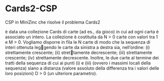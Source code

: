 # Cards2-CSP
CSP in MiniZinc che risolve il problema Cards2

è data una collezione Cards di carte (ad
es., da gioco) in cui ad ogni carta è associato un intero. La collezione è costituita da
N > 0 carte con valori tra 1 e M > 0.
Vogliamo disporre in fila le N carte di modo che la sequenza di interi ottenuta leggendo le carte da sinistra a destra sia, nell’ordine: (i) strettamente crescente; (ii) strettamente decrescente; (iii) strettamente crescente; (iv) strettamente decrescente.
Inoltre, le due carte al termine dei tratti della sequenza di cui ai punti (i) e (iii)
(ovvero i massimi locali della sequenza) siano a distanza (valore assoluto della differenza
tra i valori delle loro posizioni) D > 0 (un ulteriore parametro).
